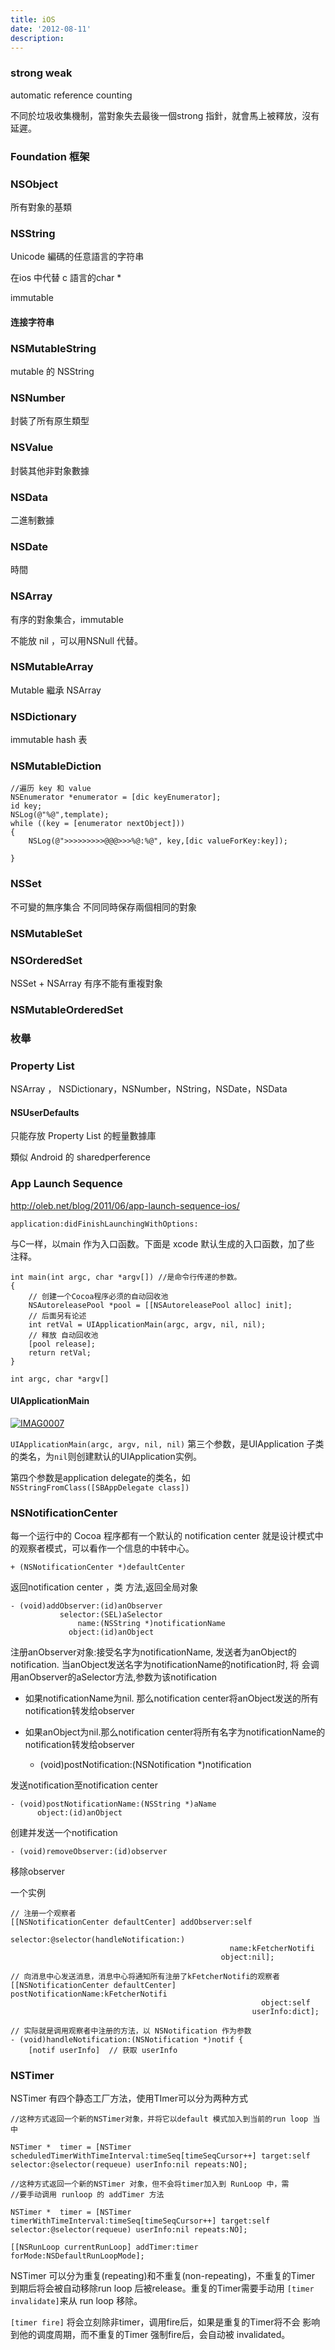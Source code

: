 ```yaml
---
title: iOS
date: '2012-08-11'
description:
---
```


### strong weak ###

automatic reference counting

不同於垃圾收集機制，當對象失去最後一個strong 指針，就會馬上被釋放，沒有延遲。


### Foundation 框架 ###

### NSObject

所有對象的基類

### NSString

Unicode 編碼的任意語言的字符串

在ios 中代替 c 語言的char *

immutable

#### 连接字符串



### NSMutableString

mutable 的 NSString

### NSNumber

封裝了所有原生類型

### NSValue

封裝其他非對象數據

### NSData

二進制數據

### NSDate

時間

### NSArray

有序的對象集合，immutable

不能放 nil ，可以用NSNull 代替。

### NSMutableArray

Mutable 繼承  NSArray 

### NSDictionary

immutable hash 表

### NSMutableDiction

	//遍历 key 和 value
	NSEnumerator *enumerator = [dic keyEnumerator];
    id key;
    NSLog(@"%@",template);
    while ((key = [enumerator nextObject]))
    {
		NSLog(@">>>>>>>>>@@@>>>%@:%@", key,[dic valueForKey:key]);
    
    }

### NSSet

不可變的無序集合
不同同時保存兩個相同的對象

### NSMutableSet

### NSOrderedSet

NSSet + NSArray 有序不能有重複對象

### NSMutableOrderedSet

### 枚舉 
### Property List ####

NSArray ， NSDictionary，NSNumber，NString，NSDate，NSData

#### NSUserDefaults ####

只能存放 Property List 的輕量數據庫

類似 Android 的 sharedperference  


### App Launch Sequence

http://oleb.net/blog/2011/06/app-launch-sequence-ios/

`application:didFinishLaunchingWithOptions:`

与C一样，以main 作为入口函数。下面是 xcode 默认生成的入口函数，加了些
注释。

    int main(int argc, char *argv[]) //是命令行传递的参数。
    {
		// 创建一个Cocoa程序必须的自动回收池
        NSAutoreleasePool *pool = [[NSAutoreleasePool alloc] init];
		// 后面另有论述
        int retVal = UIApplicationMain(argc, argv, nil, nil);
		// 释放 自动回收池
        [pool release];
        return retVal;
    }

`int argc, char *argv[]`



#### UIApplicationMain

[![](http://oleb.net/media/ios-4-app-launch-flow.png "IMAG0007")](http://oleb.net/media/ios-4-app-launch-flow.png)

`UIApplicationMain(argc, argv, nil, nil)` 第三个参数，是UIApplication
子类的类名，为`nil`则创建默认的UIApplication实例。

第四个参数是application delegate的类名，如
`NSStringFromClass([SBAppDelegate class])`


### NSNotificationCenter

每一个运行中的 Cocoa 程序都有一个默认的 notification center
就是设计模式中的观察者模式，可以看作一个信息的中转中心。

	+ (NSNotificationCenter *)defaultCenter

返回notification center ，类
方法,返回全局对象

    - (void)addObserver:(id)anObserver
               selector:(SEL)aSelector
                   name:(NSString *)notificationName
                 object:(id)anObject

注册anObserver对象:接受名字为notificationName, 发送者为anObject的
notification. 当anObject发送名字为notificationName的notification时, 将
会调用anObserver的aSelector方法,参数为该notification 

- 如果notificationName为nil. 那么notification center将anObject发送的所有notification转发给observer
- 如果anObject为nil.那么notification center将所有名字为notificationName的notification转发给observer

	- (void)postNotification:(NSNotification *)notification

发送notification至notification center

	- (void)postNotificationName:(NSString *)aName
		  object:(id)anObject
		  
创建并发送一个notification

	- (void)removeObserver:(id)observer
 
移除observer


一个实例


    // 注册一个观察者
    [[NSNotificationCenter defaultCenter] addObserver:self
                                                 selector:@selector(handleNotification:)
                                                     name:kFetcherNotifi
                                                   object:nil];
    
    // 向消息中心发送消息，消息中心将通知所有注册了kFetcherNotifi的观察者
    [[NSNotificationCenter defaultCenter] postNotificationName:kFetcherNotifi
                                                            object:self
                                                          userInfo:dict];
    													  
    // 实际就是调用观察者中注册的方法，以 NSNotification 作为参数
    - (void)handleNotification:(NSNotification *)notif {
        [notif userInfo]  // 获取 userInfo   


### NSTimer

NSTimer 有四个静态工厂方法，使用TImer可以分为两种方式

    //这种方式返回一个新的NSTimer对象，并将它以default 模式加入到当前的run loop 当中
    
    NSTimer *  timer = [NSTimer scheduledTimerWithTimeInterval:timeSeq[timeSeqCursor++] target:self selector:@selector(requeue) userInfo:nil repeats:NO];
    
    //这种方式返回一个新的NSTimer 对象，但不会将timer加入到 RunLoop 中，需
    //要手动调用 runloop 的 addTimer 方法
    
    NSTimer *  timer = [NSTimer timerWithTimeInterval:timeSeq[timeSeqCursor++] target:self selector:@selector(requeue) userInfo:nil repeats:NO];
    
    [[NSRunLoop currentRunLoop] addTimer:timer forMode:NSDefaultRunLoopMode];


NSTimer 可以分为重复(repeating)和不重复(non-repeating)，不重复的Timer
到期后将会被自动移除run loop 后被release。重复的Timer需要手动用
`[timer invalidate]`来从 run loop 移除。

`[timer fire]` 将会立刻除非timer，调用fire后，如果是重复的Timer将不会
影响到他的调度周期，而不重复的Timer 强制fire后，会自动被 invalidated。
